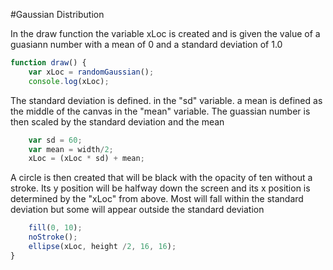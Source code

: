 #Gaussian Distribution

In the draw function the variable xLoc is created and is given the value of a guasiann number with a mean of 0 and a standard deviation of 1.0
```js
function draw() {
    var xLoc = randomGaussian();
    console.log(xLoc);
```

The standard deviation is defined. in the "sd" variable. a mean is defined as the middle of the canvas in the "mean" variable. The guassian number is then scaled by the standard deviation and the mean

```js
 	var sd = 60;
    var mean = width/2;
    xLoc = (xLoc * sd) + mean;
```
A circle is then created that will be black with the opacity of ten without a stroke. Its y position will be halfway down the screen and its x position is determined by the "xLoc" from above. Most will fall within the standard deviation but some will appear outside the standard deviation

```js
    fill(0, 10);
    noStroke();
    ellipse(xLoc, height /2, 16, 16);
}
```